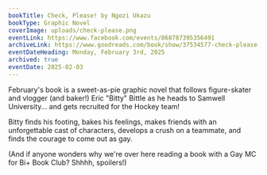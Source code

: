 ```yaml
---
bookTitle: Check, Please! by Ngozi Ukazu
bookType: Graphic Novel
coverImage: uploads/check-please.png
eventLink: https://www.facebook.com/events/868787395356491
archiveLink: https://www.goodreads.com/book/show/37534577-check-please-book-1
eventDateHeading: Monday, February 3rd, 2025
archived: true
eventDate: 2025-02-03
---
```


February's book is a sweet-as-pie graphic novel that follows figure-skater and vlogger (and baker!) Eric "Bitty" Bittle as he heads to Samwell University... and gets recruited for the Hockey team!

Bitty finds his footing, bakes his feelings, makes friends with an unforgettable cast of characters, develops a crush on a teammate, and finds the courage to come out as gay.

(And if anyone wonders why we're over here reading a book with a Gay MC for Bi+ Book Club? Shhhh, spoilers!)